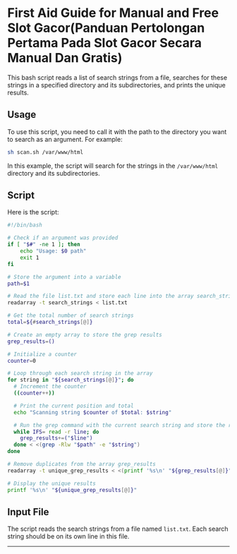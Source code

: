 # First Aid Guide for Manual and Free Slot Gacor(Panduan Pertolongan Pertama Pada Slot Gacor Secara Manual Dan Gratis)

This bash script reads a list of search strings from a file, searches for these strings in a specified directory and its subdirectories, and prints the unique results.

## Usage

To use this script, you need to call it with the path to the directory you want to search as an argument. For example:

```bash
sh scan.sh /var/www/html
```

In this example, the script will search for the strings in the `/var/www/html` directory and its subdirectories.

## Script

Here is the script:

```bash
#!/bin/bash

# Check if an argument was provided
if [ "$#" -ne 1 ]; then
    echo "Usage: $0 path"
    exit 1
fi

# Store the argument into a variable
path=$1

# Read the file list.txt and store each line into the array search_strings
readarray -t search_strings < list.txt

# Get the total number of search strings
total=${#search_strings[@]}

# Create an empty array to store the grep results
grep_results=()

# Initialize a counter
counter=0

# Loop through each search string in the array
for string in "${search_strings[@]}"; do
  # Increment the counter
  ((counter++))

  # Print the current position and total
  echo "Scanning string $counter of $total: $string"

  # Run the grep command with the current search string and store the results in the array grep_results
  while IFS= read -r line; do
    grep_results+=("$line")
  done < <(grep -Rlw "$path" -e "$string")
done

# Remove duplicates from the array grep_results
readarray -t unique_grep_results < <(printf '%s\n' "${grep_results[@]}" | sort -u)

# Display the unique results
printf '%s\n' "${unique_grep_results[@]}"

```

## Input File

The script reads the search strings from a file named `list.txt`. Each search string should be on its own line in this file.

---